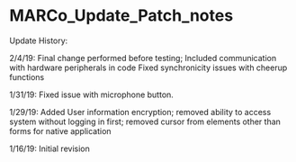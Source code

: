 # MARCo_Update_Patch_notes

Update History:

2/4/19:
Final change performed before testing;
Included communication with hardware peripherals in code
Fixed synchronicity issues with cheerup functions

1/31/19: 
Fixed issue with microphone button.

1/29/19:
Added User information encryption; removed ability to access system without logging in first; removed cursor from elements other than forms for native application

1/16/19:
Initial revision


